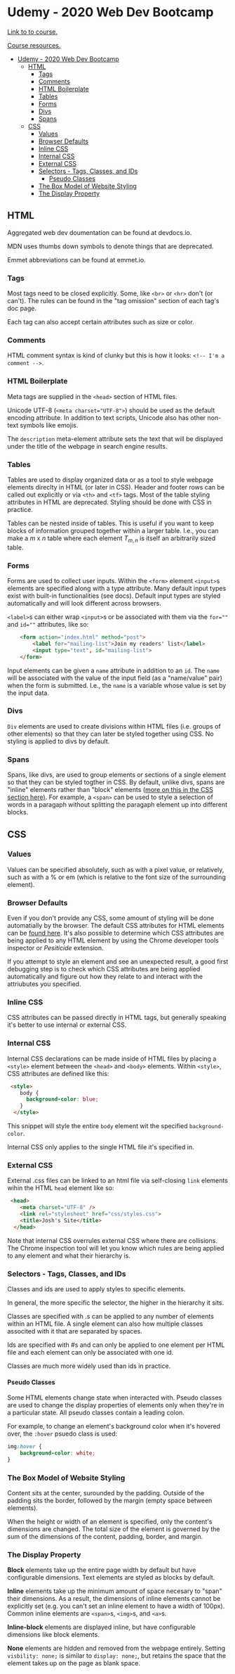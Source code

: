 # Udemy - 2020 Web Dev Bootcamp

[Link to to course.](https://apple.udemy.com/course/the-complete-web-development-bootcamp/)

[Course resources.](https://www.appbrewery.co/p/web-development-course-resources/)

- [Udemy - 2020 Web Dev Bootcamp](#udemy---2020-web-dev-bootcamp)
  - [HTML](#html)
    - [Tags](#tags)
    - [Comments](#comments)
    - [HTML Boilerplate](#html-boilerplate)
    - [Tables](#tables)
    - [Forms](#forms)
    - [Divs](#divs)
    - [Spans](#spans)
  - [CSS](#css)
    - [Values](#values)
    - [Browser Defaults](#browser-defaults)
    - [Inline CSS](#inline-css)
    - [Internal CSS](#internal-css)
    - [External CSS](#external-css)
    - [Selectors - Tags, Classes, and IDs](#selectors---tags-classes-and-ids)
      - [Pseudo Classes](#pseudo-classes)
    - [The Box Model of Website Styling](#the-box-model-of-website-styling)
    - [The Display Property](#the-display-property)

## HTML

Aggregated web dev doumentation can be found at devdocs.io.

MDN uses thumbs down symbols to denote things that are deprecated.

Emmet abbreviations can be found at emmet.io.

### Tags

Most tags need to be closed explicitly. Some, like `<br>` or `<hr>` don't (or can't). The rules can be found in the "tag omission" section of each tag's doc page.

Each tag can also accept certain attributes such as size or color.

### Comments

HTML comment syntax is kind of clunky but this is how it looks: `<!-- I'm a comment -->`.

### HTML Boilerplate

Meta tags are supplied in the `<head>` section of HTML files.

Unicode UTF-8 (`<meta charset="UTF-8">`) should be used as the default encoding attribute. In addition to text scripts, Unicode also has other non-text symbols like emojis.

The `description` meta-element attribute sets the text that will be displayed under the title of the webpage in search engine results.

### Tables

Tables are used to display organized data or as a tool to style webpage elements direclty in HTML (or later in CSS). Header and footer rows can be called out explicitly or via `<th>` and `<tf>` tags. Most of the table styling attributes in HTML are deprecated. Styling should be done with CSS in practice.

Tables can be nested inside of tables. This is useful if you want to keep blocks of information grouped together within a larger table. I.e., you can make a $m$ x $n$ table where each element $T_{m, n}$ is itself an arbitrarily sized table.

### Forms

Forms are used to collect user inputs. Within the `<form>` element `<input>`s elements are specified along with a type attribute. Many default input types exist with built-in functionalities (see docs). Default input types are styled automatically and will look different across browsers.

 `<label>`s can either wrap `<input>`s or be associated with them via the `for=""` and `id=""` attributes, like so:

```HTML
    <form action="index.html" method="post">
        <label for="mailing-list">Join my readers' list</label>
        <input type="text", id="mailing-list">
    </form>
```

Input elements can be given a `name` attribute in addition to an `id`. The `name` will be associated with the value of the input field (as a "name/value" pair) when the form is submitted. I.e., the `name` is a variable whose value is set by the input data.

### Divs

`Div` elements are used to create divisions within HTML files (i.e. groups of other elements) so that they can later be styled together using CSS. No styling is applied to divs by default.

### Spans

Spans, like divs, are used to group elements or sections of a single element so that they can be styled togther in CSS. By default, unlike divs, spans are "inline" elements rather than "block" elements ([more on this in the CSS section here)](#the-display-property). For example, a `<span>` can be used to style a selection of words in a paragaph without splitting the paragaph element up into different blocks.

## CSS

### Values

Values can be specified absolutely, such as with a pixel value, or relatively, such as with a % or em (which is relative to the font size of the surrounding element).

### Browser Defaults

Even if you don't provide any CSS, some amount of styling will be done automatially by the browser. The default CSS attributes for HTML elements can be [found here](https://www.w3schools.com/cssref/css_default_values.asp). It's also possible to determine which CSS attributes are being applied to any HTML element by using the Chrome developer tools inspector or *Pesiticide* extension.

If you attempt to style an element and see an unexpected result, a good first debugging step is to check which CSS attributes are being applied automatically and figure out how they relate to and interact with the attriubutes you specified.

### Inline CSS

CSS attributes can be passed directly in HTML tags, but generally speaking it's better to use internal or external CSS.

### Internal CSS

Internal CSS declarations can be made inside of HTML files by placing a `<style>` element between the `<head>` and `<body>` elements. Within `<style>`, CSS attributes are defined like this:

```HTML
 <style>
    body {
      background-color: blue;
    }
  </style>
```

This snippet will style the entire `body` element wit the specified `background-color`.

Internal CSS only applies to the single HTML file it's specified in.

### External CSS

External .css files can be linked to an html file via self-closing `link` elements wihin the HTML `head` element like so:

```HTML
 <head>
    <meta charset="UTF-8" />
    <link rel="stylesheet" href="css/styles.css">
    <title>Josh's Site</title>
  </head>
```

Note that internal CSS overrules external CSS where there are collisions. The Chrome inspection tool will let you know which rules are being applied to any element and what their hierarchy is.

### Selectors - Tags, Classes, and IDs

Classes and ids are used to apply styles to specific elements.

In general, the more specific the selector, the higher in the hierarchy it sits.

Classes are specified with .s can be applied to any number of elements within an HTML file. A single element can also how multiple classes associted with it that are separated by spaces.

Ids are specified with #s and can only be applied to one element per HTML file and each element can only be associated with one id.

Classes are much more widely used than ids in practice.

#### Pseudo Classes

Some HTML elements change state when interacted with. Pseudo classes are used to change the display properties of elements only when they're in a particular state. All pseudo classes contain a leading colon.

For example, to change an element's background color when it's hovered over, the `:hover` psuedo class is used:

```CSS
img:hover {
    background-color: white;
}
```

### The Box Model of Website Styling

Content sits at the center, surounded by the padding. Outside of the padding sits the border, followed by the margin (empty space between elements).

When the height or width of an element is specified, only the content's dimensions are changed. The total size of the element is governed by the sum of the dimensions of the content, padding, border, and margin.

### The Display Property

**Block** elements take up the entire page width by default but have configurable dimensions. Text elements are styled as blocks by default.

**Inline** elements take up the minimum amount of space necesary to "span" their dimensions. As a result, the dimensions of inline elements cannot be explicitly set (e.g. you can't set an inline element to have a width of 100px). Common inline elements are `<span>`s, `<img>`s, and `<a>`s.

**Inline-block** elements are displayed inline, but have configurable dimensions like block elements.

**None** elements are hidden and removed from the webpage entirely. Setting `visbility: none;` is similar to `display: none;`, but retains the space that the element takes up on the page as blank space.
